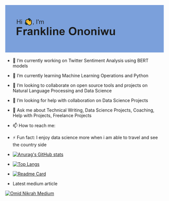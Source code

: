 ![image info](./header.png)

- 🔭 I’m currently working on Twitter Sentiment Analysis using BERT models
- 🌱 I’m currently learning Machine Learning Operations and Python
- 👯 I’m looking to collaborate on open source tools and projects on Natural Language Processing and Data Science
- 🤔 I’m looking for help with collaboration on Data Science Projects 
- 💬 Ask me about Technical Writing, Data Science Projects, Coaching, Help with Projects, Freelance Projects 
- 📫 How to reach me:  
- ⚡ Fun fact: I enjoy data science more when i am able to travel and see the country side



- [![Anurag's GitHub stats](https://github-readme-stats.vercel.app/api?username=franklinen)](https://github.com/anuraghazra/github-readme-stats)

- [![Top Langs](https://github-readme-stats.vercel.app/api/top-langs/?username=franklinen)](https://github.com/anuraghazra/github-readme-stats)

- [![Readme Card](https://github-readme-stats.vercel.app/api/pin/?username=franklinen&repo=github-readme-stats)](https://github.com/anuraghazra/github-readme-stats)


- Latest medium article

[![Omid Nikrah Medium](https://github-readme-medium.vercel.app/?username=franklineo&limit=1&bg=white&text=black)](https://medium.com/@omidnikrah)

